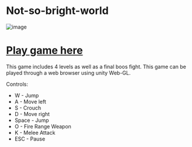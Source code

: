# Not-so-bright-world

![image](https://img.itch.zone/aW1nLzMzMzU5NjEucG5n/315x250%23c/rre%2BpC.png)

# [Play game here](https://cazdev.itch.io/not-so-bright-world)

This game includes 4 levels as well as a final boos fight.  This game can be played through a web browser using unity Web-GL. 

Controls:
- W - Jump
- A - Move left
- S - Crouch
- D - Move right
- Space - Jump
- O - Fire Range Weapon
- K - Melee Attack
- ESC - Pause
